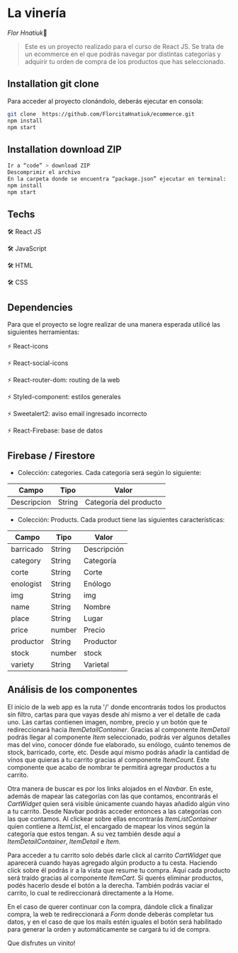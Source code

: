 # La vinería

*Flor Hnatiuk*👋

> Este es un proyecto realizado para el curso de React JS. Se trata de un ecommerce en el que podrás navegar por distintas categorías y adquirir tu orden de compra de los productos que has seleccionado.


## Installation git clone

Para acceder al proyecto clonándolo, deberás ejecutar en consola: 
```sh
git clone  https://github.com/FlorcitaHnatiuk/ecommerce.git
npm install 
npm start
```

## Installation download ZIP
```sh
Ir a “code” > download ZIP
Descomprimir el archivo
En la carpeta donde se encuentra “package.json” ejecutar en terminal: 
npm install
npm start
```
## Techs

🛠️ React JS

🛠️ JavaScript

🛠️ HTML

🛠️ CSS

## Dependencies

Para que el proyecto se logre realizar de una manera esperada utilicé las siguientes herramientas:

⚡ React-icons

⚡ React-social-icons

⚡ React-router-dom: routing de la web

⚡ Styled-component: estilos generales

⚡ Sweetalert2: aviso email ingresado incorrecto

⚡ React-Firebase: base de datos


## Firebase / Firestore

- Colección: categories. Cada categoría será según lo siguiente:

|   Campo      | Tipo |            Valor          |
| -------------| ------------- | ------------- |
| Descripcion | String | Categoría del producto |

- Colección: Products. Cada product tiene las siguientes características:

|    Campo      |   Tipo        |   Valor       |
| ------------- | ------------- | ------------- |
|   barricado   |   String      |   Descripción |
|   category    |   String      |   Categoría   |
|      corte    |   String      |    Corte      |
|   enologist   |   String      |   Enólogo     |
|       img     |   String      |       img     |
|       name    |   String      |      Nombre   |
|      place    |   String      |      Lugar    |
|       price   |   number      |     Precio    |
|     productor |   String      |     Productor |
|       stock   |   number      |       stock   |
|       variety |   String      |    Varietal   |

## Análisis de los componentes

El inicio de la web app es la ruta '/' donde encontrarás todos los productos sin filtro, cartas para que vayas desde ahí mismo a ver el detalle de cada uno. Las cartas contienen imagen, nombre, precio y un botón que te redireccionará hacia *ItemDetailContainer*. Gracias al componente *ItemDetail* podrás llegar al componente *Item* seleccionado, podrás ver algunos detalles mas del vino, conocer dónde fue elaborado, su enólogo, cuánto tenemos de stock, barricado, corte, etc. Desde aquí mismo podrás añadir la cantidad de vinos que quieras a tu carrito gracias al componente *ItemCount*. Este componente que acabo de nombrar te permitirá agregar productos a tu carrito.

Otra manera de buscar es por los links alojados en el *Navbar*. En este, además de mapear las categorías con las que contamos, encontrarás el *CartWidget* quien será visible únicamente cuando hayas añadido algún vino a tu carrito. 
Desde Navbar podrás acceder entonces a las categorías con las que contamos. Al clickear sobre ellas encontrarás *ItemListContainer* quien contiene a *ItemList*, el encargado de mapear los vinos según la categoría que estos tengan. A su vez también desde aquí a *ItemDetailContainer*, *ItemDetail* e *Item*.

Para acceder a tu carrito solo debés darle click al carrito *CartWidget* que aparecerá cuando hayas agregado algún producto a tu cesta. Haciendo click sobre él podrás ir a la vista que resume tu compra. Aquí cada producto será traído gracias al componente *ItemCart*. Si querés eliminar productos, podés hacerlo desde el botón a la derecha. También podrás vaciar el carrito, lo cual te redireccionará directamente a la Home.

En el caso de querer continuar con la compra, dándole click a finalizar compra, la web te redireccionará a *Form* donde deberás completar tus datos, y en el caso de que los mails estén iguales el botón será habilitado para generar la orden y automáticamente se cargará tu id de compra. 

Que disfrutes un vinito!